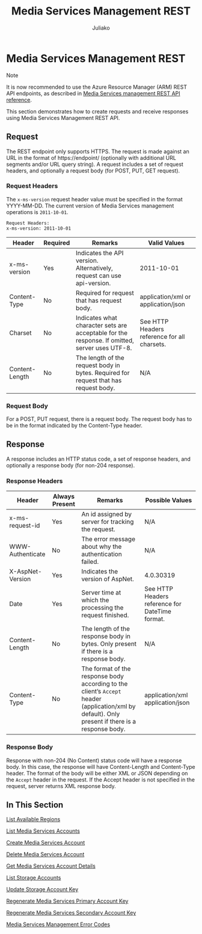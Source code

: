 ﻿---
title: "Media Services Management REST"
ms.custom: ""
ms.date: "2016-03-08"
ms.reviewer: ""
ms.service: "media-services"
ms.suite: ""
ms.tgt_pltfrm: ""
ms.topic: "article"
ms.assetid: f7b363f7-4c14-4b4b-ac68-6b8bf23ee3ba
caps.latest.revision: 9
author: "Juliako"
ms.author: "juliako"
manager: "erikre"
translation.priority.mt: 
  - "de-de"
  - "es-es"
  - "fr-fr"
  - "it-it"
  - "ja-jp"
  - "ko-kr"
  - "pt-br"
  - "ru-ru"
  - "zh-cn"
  - "zh-tw"
---
# Media Services Management REST

> [!NOTE]
>  It is now recommended to use  the Azure Resource Manager (ARM) REST API endpoints, as described in [Media Services management REST API reference](../../../docs-ref-autogen/media/MediaService.json).
  
This section demonstrates how to create requests and receive responses using Media Services Management REST API.  
  
## Request  
 The REST endpoint only supports HTTPS. The request is made against an URL in the format of https://endpoint/ (optionally with additional URL segments and/or URL query string). A request includes a set of request headers, and optionally a request body (for POST, PUT, GET request).  
  
### Request Headers  
 The `x-ms-version` request header value must be specified in the format YYYY-MM-DD. The current version of Media Services management operations is `2011-10-01`.  
  
```  
Request Headers:  
x-ms-version: 2011-10-01  
```  
  
|Header|Required|Remarks|Valid Values|  
|------------|--------------|-------------|------------------|  
|x-ms-version|Yes|Indicates the API version. Alternatively, request can use api-version.|2011-10-01|  
|Content-Type|No|Required for request that has request body.|application/xml or application/json|  
|Charset|No|Indicates what character sets are acceptable for the response. If omitted, server uses UTF-8.|See HTTP Headers reference for all charsets.|  
|Content-Length|No|The length of the request body in bytes. Required for request that has request body.|N/A|  
  
### Request Body  
 For a POST, PUT request, there is a request body. The request body has to be in the format indicated by the Content-Type header.  
  
## Response  
 A response includes an HTTP status code, a set of response headers, and optionally a response body (for non-204 response).  
  
### Response Headers  
  
|Header|Always Present|Remarks|Possible Values|  
|------------|--------------------|-------------|---------------------|  
|x-ms-request-id|Yes|An id assigned by server for tracking the request.|N/A|  
|WWW-Authenticate|No|The error message about why the authentication failed.|N/A|  
|X-AspNet-Version|Yes|Indicates the version of AspNet.|4.0.30319|  
|Date|Yes|Server time at which the processing the request finished.|See HTTP Headers reference for DateTime format.|  
|Content-Length|No|The length of the response body in bytes. Only present if there is a response body.|N/A|  
|Content-Type|No|The format of the response body according to the client’s `Accept` header (application/xml by default). Only present if there is a response body.|application/xml application/json|  
  
### Response Body  
 Response with non-204 (No Content) status code will have a response body. In this case, the response will have Content-Length and Content-Type header. The format of the body will be either XML or JSON depending on the `Accept` header in the request. If the Accept header is not specified in the request, server returns XML response body.  
  
## In This Section  
 [List Available Regions](list-available-regions.md)  
  
 [List Media Services Accounts](list-media-services-accounts.md)  
  
 [Create Media Services Account](create-media-services-account.md)  
  
 [Delete Media Services Account](delete-media-services-account.md)  
  
 [Get Media Services Account Details](get-media-services-account-details.md)  
  
 [List Storage Accounts](list-storage-accounts-media-services.md)  
  
 [Update Storage Account Key](update-storage-account-key-media-services.md)  
  
 [Regenerate Media Services Primary Account Key](regenerate-media-services-primary-account-key.md)  
  
 [Regenerate Media Services Secondary Account Key](regenerate-media-services-secondary-account-key.md)  
  
 [Media Services Management Error Codes](media-services-management-error-codes.md)